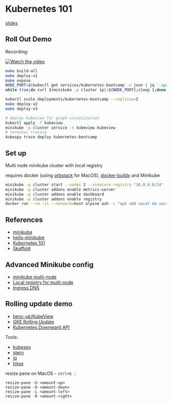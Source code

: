 # Kubernetes 101

[slides](./slides.pdf)

## Roll Out Demo

Recording:

[![Watch the video](https://img.youtube.com/vi/rHm1v6QsTkA/default.jpg)](https://youtu.be/rHm1v6QsTkA)

```sh
make build-all
make deploy-v1
make expose
NODE_PORT=$(kubectl get services/kubernetes-bootcamp -o json | jq '.spec.ports[0].nodePort')
while true;do curl $(minikube -p cluster ip):${NODE_PORT};sleep 1;done
```

```sh
kubectl scale deployments/kubernetes-bootcamp --replicas=2
make deploy-v2
make deploy-v3
```

```sh
# deploy kubeview for graph visualization
kubectl apply -f kubeview
minikube -p cluster service -n kubeview kubeview
# terminal tracing
kubespy trace deploy kubernetes-bootcamp
```

## Set up

Multi node minikube cluster with local registry

requires docker (using [orbstack](https://orbstack.dev/) for MacOS), [docker-buildx](https://github.com/docker/buildx/releases) and Minikube

```sh
minikube -p cluster start --nodes 2 --insecure-registry "10.0.0.0/24"
minikube -p cluster addons enable metrics-server
minikube -p cluster addons enable dashboard
minikube -p cluster addons enable registry
docker run --rm -it --network=host alpine ash -c "apk add socat && socat TCP-LISTEN:5000,reuseaddr,fork TCP:$(minikube -p cluster ip):5000" &
```

## References

- [minikube](https://minikube.sigs.k8s.io/docs/start/)
- [hello-minikube](https://kubernetes.io/docs/tutorials/hello-minikube/)
- [Kubernetes 101](https://minikube.sigs.k8s.io/docs/tutorials/kubernetes_101/)
- [Skaffold](https://skaffold.dev/docs/quickstart/)

## Advanced Minikube config

- [minikube multi-node](https://minikube.sigs.k8s.io/docs/tutorials/multi_node/)
- [Local registry for multi-node](https://minikube.sigs.k8s.io/docs/handbook/registry/#enabling-insecure-registries)
- [Ingress DNS](https://minikube.sigs.k8s.io/docs/handbook/addons/ingress-dns/)

## Rolling update demo

- [benc-uk/KubeView](https://github.com/benc-uk/kubeview/tree/master/charts)
- [GKE Rolling Update](https://github.com/GoogleCloudPlatform/gke-rolling-updates-demo)
- [Kubernetes Downward API](https://kubernetes.io/docs/concepts/workloads/pods/downward-api/)

Tools:

- [kubespy](https://github.com/pulumi/kubespy)
- [stern](https://github.com/stern/stern)
- [jq](https://stedolan.github.io/jq/)
- [tmux](https://tmuxcheatsheet.com/)

resize pane on MacOS - `ctrl+b :`

```
resize-pane -U <amount-up>
resize-pane -D <amount-down>
resize-pane -L <amount-left>
resize-pane -R <amount-right>
```

